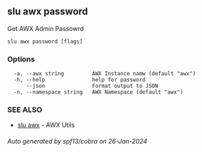 ## slu awx password

Get AWX Admin Passowrd

```
slu awx password [flags]
```

### Options

```
  -a, --awx string         AWX Instance namw (default "awx")
  -h, --help               help for password
      --json               Format output to JSON
  -n, --namespace string   AWX Namespace (default "awx")
```

### SEE ALSO

* [slu awx](slu_awx.md)	 - AWX Utils

###### Auto generated by spf13/cobra on 26-Jan-2024

